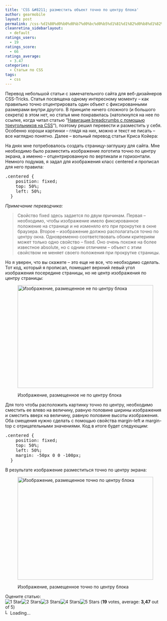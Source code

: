 ```yaml
---
title: 'CSS &#8211; разместить объект точно по центру блока'
author: gearmobile
layout: post
permalink: /css-%d1%80%d0%b0%d0%b7%d0%bc%d0%b5%d1%81%d1%82%d0%b8%d1%82%d1%8c-%d0%be%d0%b1%d1%8a%d0%b5%d0%ba%d1%82-%d1%82%d0%be%d1%87%d0%bd%d0%be-%d0%bf%d0%be-%d1%86%d0%b5%d0%bd%d1%82%d1%80%d1%83-%d0%b1%d0%bb/
cleanretina_sidebarlayout:
  - default
ratings_users:
  - 19
ratings_score:
  - 66
ratings_average:
  - 3.47
categories:
  - Статьи по CSS
tags:
  - css
---
```

Перевод небольшой статьи с замечательного сайта для веб-дизайнеров CSS-Tricks. Статья посвящена одному интересному моменту &#8211; как правильно точно отцентрировать один объект с фиксированными размерами внутри другого. В принципе ничего сложного (и большого секрета) в этом нет, но статья мне понравилась (натолкнулся на нее по ссылке, когда читал статью &#8220;[Навигация breadcrumbs с помощью треугольников на CSS][1]&#8220;), поэтому решил перевести и разместить у себя. Особенно хороши картинки &#8211; глядя на них, можно и текст не писать &#8211; все наглядно понятно. Далее &#8211; вольный перевод статьи Криса Койера:

На днях мне потребовалось создать страницу-заглушку для сайта. Мне необходимо было разместить изображение логотипа точно по центру экрана, а именно &#8211; отцентрированную по вертикали и горизонтали. Немного подумав, я задал для изображения класс centered и прописал для него правила:

<pre>.centered {
    position: fixed;
    top: 50%;
    left: 50%;
  }</pre>

*Примечание переводчика:*

> Свойство fixed здесь задается по двум причинам. Первая &#8211; необходимо, чтобы изображение имело фиксированное положение на странице и не изменяло его при прокрутке в окне браузера. Второе &#8211; изображение должно располагаться точно по центру окна. Одновременно соответствовать обоим критериям может только одно свойство &#8211; fixed. Оно очень похоже на более известное absolute, но с одним отличием &#8211; объект с этим свойством не меняет своего положения при прокрутке страницы.

Но я уверен, что вы скажете &#8211; это еще не все, что необходимо сделать. Тот код, который я прописал, помещает верхний левый угол изображения посередине страницы, но не центр изображения по центру страницы:<figure id="attachment_123" style="width: 436px;" class="wp-caption aligncenter">

[<img src="http://localhost:7788/third/wp-content/uploads/2013/11/css-not-centered-block.gif" alt="Изображение, размещенное не по центру блока" width="436" height="330" class="size-full wp-image-123" />][2]<figcaption class="wp-caption-text">Изображение, размещенное не по центру блока</figcaption></figure> 

Для того чтобы расположить картинку точно по центру, необходимо сместить ее влево на величину, равную половине ширины изображения и сместить вверх на величину, равную половине высоты изображения. Оба смещения нужно сделать с помощью свойства margin-left и margin-top с отрицательными значениями. Код в итоге будет следующим:

<pre>.centered {
    position: fixed;
    top: 50%;
    left: 50%;
    margin: -50px 0 0 -100px;
  }</pre>

В результате изображение разместиться точно по центру экрана:<figure id="attachment_124" style="width: 436px;" class="wp-caption aligncenter">

[<img src="http://localhost:7788/third/wp-content/uploads/2013/11/css-centered-block.gif" alt="Изображение, размещенное точно по центру блока" width="436" height="330" class="size-full wp-image-124" />][3]<figcaption class="wp-caption-text">Изображение, размещенное точно по центру блока</figcaption></figure> 

Оцените статью:  
<span id="post-ratings-122" class="post-ratings" data-nonce="e920538ce7"><img id="rating_122_1" src="http://localhost:7788/third/wp-content/plugins/wp-postratings/images/stars_crystal/rating_on.gif" alt="1 Star" title="1 Star" onmouseover="current_rating(122, 1, '1 Star');" onmouseout="ratings_off(3.5, 4, 0);" onclick="rate_post();" onkeypress="rate_post();" style="cursor: pointer; border: 0px;" /><img id="rating_122_2" src="http://localhost:7788/third/wp-content/plugins/wp-postratings/images/stars_crystal/rating_on.gif" alt="2 Stars" title="2 Stars" onmouseover="current_rating(122, 2, '2 Stars');" onmouseout="ratings_off(3.5, 4, 0);" onclick="rate_post();" onkeypress="rate_post();" style="cursor: pointer; border: 0px;" /><img id="rating_122_3" src="http://localhost:7788/third/wp-content/plugins/wp-postratings/images/stars_crystal/rating_on.gif" alt="3 Stars" title="3 Stars" onmouseover="current_rating(122, 3, '3 Stars');" onmouseout="ratings_off(3.5, 4, 0);" onclick="rate_post();" onkeypress="rate_post();" style="cursor: pointer; border: 0px;" /><img id="rating_122_4" src="http://localhost:7788/third/wp-content/plugins/wp-postratings/images/stars_crystal/rating_half.gif" alt="4 Stars" title="4 Stars" onmouseover="current_rating(122, 4, '4 Stars');" onmouseout="ratings_off(3.5, 4, 0);" onclick="rate_post();" onkeypress="rate_post();" style="cursor: pointer; border: 0px;" /><img id="rating_122_5" src="http://localhost:7788/third/wp-content/plugins/wp-postratings/images/stars_crystal/rating_off.gif" alt="5 Stars" title="5 Stars" onmouseover="current_rating(122, 5, '5 Stars');" onmouseout="ratings_off(3.5, 4, 0);" onclick="rate_post();" onkeypress="rate_post();" style="cursor: pointer; border: 0px;" /> (<strong>19</strong> votes, average: <strong>3,47</strong> out of 5)<br /><span class="post-ratings-text" id="ratings_122_text"></span></span><span id="post-ratings-122-loading" class="post-ratings-loading"> <img src="http://localhost:7788/third/wp-content/plugins/wp-postratings/images/loading.gif" width="16" height="16" alt="Loading..." title="Loading..." class="post-ratings-image" />Loading...</span>

 [1]: http://localhost:7788/third/?p=91 "Навигация breadcrumbs с помощью треугольников на CSS"
 [2]: http://localhost:7788/third/wp-content/uploads/2013/11/css-not-centered-block.gif
 [3]: http://localhost:7788/third/wp-content/uploads/2013/11/css-centered-block.gif